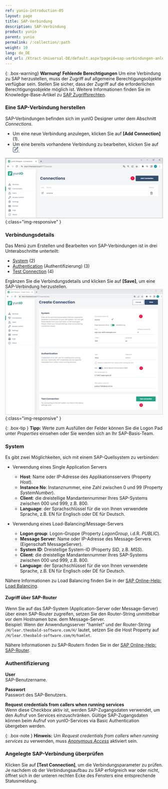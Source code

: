 ```yaml
---
ref: yunio-introduction-05
layout: page
title: SAP-Verbindung
description: SAP-Verbindung
product: yunio
parent: yunio
permalink: /:collection/:path
weight: 10
lang: de_DE
old_url: /Xtract-Universal-DE/default.aspx?pageid=sap-verbindungen-anlegen
---
```



{: .box-warning}
**Warnung!** **Fehlende Berechtigungen**
Um eine Verbindung zu SAP herzustellen, muss der Zugriff auf allgemeine Berechtigungsobjekte verfügbar sein.
Stellen Sie sicher, dass der Zugriff auf die erforderlichen Berechtigungsobjekte möglich ist. Weitere Informationen finden Sie im Knowledge-Base-Artikel zu [SAP Zugriffsrechten](https://kb.theobald-software.com/sap/authority-objects-sap-user-rights).


### Eine SAP-Verbindung herstellen

SAP-Verbindungen befinden sich im yunIO Designer unter dem Abschnitt *Connections*.<br>
- Um eine neue Verbindung anzulegen, klicken Sie auf **[Add Connection]** (1). <br>
- Um eine bereits vorhandene Verbindung zu bearbeiten, klicken Sie auf ![Edit](/img/content/yunio/edit.png).

![yunIO-Create-Connection](/img/content/yunio/web-ui.png){:class="img-responsive" }

### Verbindungsdetails

Das Menü zum Erstellen und Bearbeiten von SAP-Verbindungen ist in drei Unterabschnitte unterteilt:
- [System](#system) (2)
- [Authentication](#authentifizierung) (Authentifizierung) (3)
- [Test Connection](#angelegte-sap-verbindung-überprüfen) (4)

Ergänzen Sie die Verbindungsdetails und klicken Sie auf **[Save]**, um eine SAP-Verbindung herzustellen.<br>
![yunIO-Create-Connection](/img/content/yunio/yunio-connections.png){:class="img-responsive" }

{: .box-tip }
**Tipp:** Werte zum Ausfüllen der Felder können Sie die Logon Pad unter *Properties* einsehen oder Sie wenden sich an Ihr SAP-Basis-Team.

### System
Es gibt zwei Möglichkeiten, sich mit einem SAP-Quellsystem zu verbinden:

- Verwendung eines Single Application Servers
	- **Host**:  Name oder IP-Adresse des Applikationsservers (Property *Host*). 
	- **Instance No**: Instanznummer, eine Zahl zwischen 0 und 99 (Property *SystemNumber*).
	- **Client**:  die dreistellige Mandantennummer Ihres SAP-Systems zwischen 000 und 999, z.B. 800. 
	- **Language**: der Sprachschlüssel für die von Ihnen verwendete Sprache, z.B. EN für Englisch oder DE für Deutsch.

- Verwendung eines Load-Balancing/Message-Servers
	- **Logon group**: Logon-Gruppe (Property *LogonGroup*, i.d.R. *PUBLIC*).
	- **Message Server**: Name oder IP-Adresse des Message-Servers (Eigenschaft MessageServer). 
	- **System ID**: Dreistellige System-ID (Property *SID*, z.B. *MSS*). 
	- **Client**:  die dreistellige Mandantennummer Ihres SAP-Systems zwischen 000 und 999, z.B. 800. 
	- **Language**: der Sprachschlüssel für die von Ihnen verwendete Sprache, z.B. EN für Englisch oder DE für Deutsch.

Nähere Informationen zu Load Balancing finden Sie in der [SAP Online-Help: Load Balancing](https://help.sap.com/saphelp_nwpi711/helpdata/en/c4/3a644c505211d189550000e829fbbd/content.htm?no_cache=true).


#### Zugriff über SAP-Router

Wenn Sie auf das SAP-System (Application-Server oder Message-Server) über einen SAP-Router zugreifen, setzen Sie den Router-String unmittelbar vor dem Hostnamen bzw. dem Message-Server. <br>
Beispiel:
Wenn der Anwendungsserver "hamlet" und der Router-String ``/H/lear.theobald-software.com/H/`` lautet, setzen Sie die Host Property auf ``/H/lear.theobald-software.com/H/hamlet``.

Nähere Informationen zu SAP-Routern finden Sie in der [SAP Online-Help: SAP-Router](https://help.sap.com/viewer/6d9a59096c4b1014b507f15bed51571f/7.01.22/en-US/486b41efb74c07bee10000000a42189d.html). <br>


### Authentifizierung

<!----- Die folgenden Authentifizierungsmethoden werden unterstützt:
- Plain - SAP-Benutzername und Passwort (System- oder Dialogbenutzer).
- HTTP Basic Authentication - Basisauthentifizierung bei Ausführung der Extraktion.--->
<!---- - SNC (Secure Network Communication) (2) mit einem Benutzernamen und einem Passwort--->
<!----- [SNC with SSO](../fortgeschrittene-techniken/sap-single-sign-on) (Single Sign On) --->

**User**<br>
SAP-Benutzername.

**Passwort**<br>
Passwort des SAP-Benutzers.<br>

**Request credentials from callers when running services**<br> 
Wenn diese Checkbox aktiv ist, werden SAP-Zugangsdaten verwendet, um den Aufruf von Services einzuschränken.
Gültige SAP-Zugangsdaten können beim Aufruf von yunIO-Services via Basic Authentication übergeben werden.

{: .box-note }
**Hinweis:** Um *Request credentials from callers when running services* zu verwenden, muss [*Anonymous Access*](./server-settings#anonymous-access) aktiviert sein.


### Angelegte SAP-Verbindung überprüfen

Klicken Sie auf **[Test Connection]**, um die Verbindungsparameter zu prüfen. <br>
Je nachdem ob der Verbindungsaufbau zu SAP erfolgreich war oder nicht, öffnet sich in der unteren rechten Ecke des Fensters eine entsprechende Statusmeldung.
